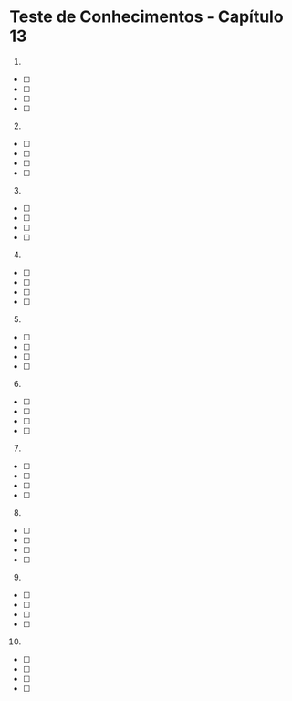 # Teste de Conhecimentos - Capítulo 13

1. 
* [ ] 
* [ ] 
* [ ] 
* [ ] 

2. 
* [ ] 
* [ ] 
* [ ] 
* [ ] 

3. 
* [ ] 
* [ ] 
* [ ] 
* [ ] 

4. 
* [ ] 
* [ ] 
* [ ] 
* [ ] 

5. 
* [ ] 
* [ ] 
* [ ] 
* [ ] 

6. 
* [ ] 
* [ ] 
* [ ] 
* [ ] 

7. 
* [ ] 
* [ ] 
* [ ] 
* [ ] 

8. 
* [ ] 
* [ ] 
* [ ] 
* [ ] 

9. 
* [ ] 
* [ ] 
* [ ] 
* [ ] 

10. 
* [ ] 
* [ ] 
* [ ] 
* [ ] 
